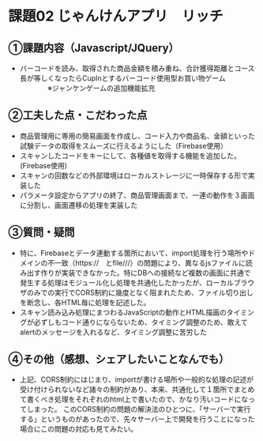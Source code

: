 # 課題02 じゃんけんアプリ　リッチ
## ①課題内容（Javascript/JQuery）
- バーコードを読み、取得された商品金額を積み重ね、合計獲得距離とコース長が等しくなったらCupInとするバーコード使用型お買い物ゲーム
　　　　※ジャンケンゲームの追加機能拡充
## ②工夫した点・こだわった点
- 商品管理用に専用の簡易画面を作成し、コード入力や商品名、金額といった試験データの取得をスムーズに行えるようにした（Firebase使用）
- スキャンしたコードをキーにして、各種値を取得する機能を追加した。(Firebase使用)
- スキャンの回数などの外部環境はローカルストレージに一時保存する形で実装した
- パラメータ設定からアプリの終了、商品管理画面まで、一連の動作を３画面に分割し、画面遷移の処理を実装した
## ③質問・疑問
- 特に、Firebaseとデータ連動する箇所において、import処理を行う場所やドメインの不一致（https://　とfile///）の問題により、異なるjsファイルに読み出す作りが実装できなかった。特にDBへの接続など複数の画面に共通で発生する処理はモジュール化し処理を共通化したかったが、ローカルブラウザのみでの実行でCORS制約に幾度となく阻まれたため、ファイル切り出しを断念し、各HTML毎に処理を記述した。
- スキャン読み込み処理にまつわるJavaScriptの動作とHTML描画のタイミングが必ずしもコード通りにならないため、タイミング調整のため、敢えてalertのメッセージを入れるなど、タイミング調整に苦労した

## ④その他（感想、シェアしたいことなんでも）
- 上記、CORS制約にはじまり、importが書ける場所や一般的な処理の記述が受け付けられないなど諸々の制約があり、本来、共通化して１箇所でまとめて書くべき処理をそれぞれのhtml上で書いたので、かなり汚いコードになってしまった。 このCORS制約の問題の解決法のひとつに、「サーバーで実行する」というものがあったので、先々サーバー上で開発を行うことになった場合にこの問題の対応も見てみたい。


